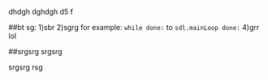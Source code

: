 dhdgh
dghdgh
d5
f

##bt
sg:
1)sbr
2)sgrg
for example:
```while done:```
to
```sdl.mainLoop done:```
4)grr
lol

##srgsrg
srgsrg

srgsrg
rsg